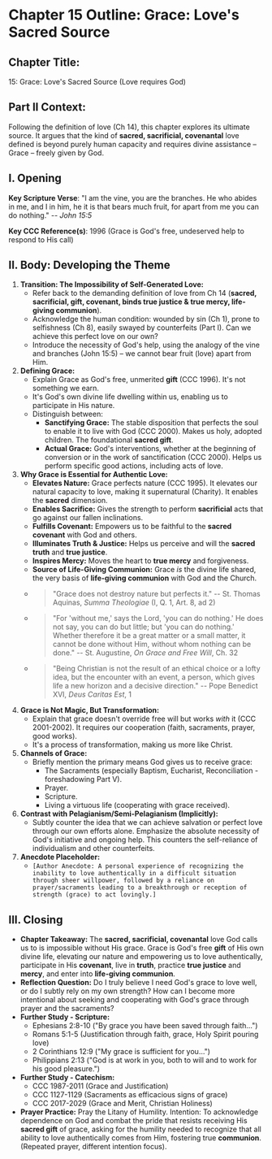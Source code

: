 # Chapter 15 Outline: Grace: Love's Sacred Source

## Chapter Title:
15: Grace: Love's Sacred Source (Love requires God)

## Part II Context:
Following the definition of love (Ch 14), this chapter explores its ultimate source. It argues that the kind of **sacred, sacrificial, covenantal** love defined is beyond purely human capacity and requires divine assistance – Grace – freely given by God.

## I. Opening


**Key Scripture Verse**: "I am the vine, you are the branches. He who abides in me, and I in him, he it is that bears much fruit, for apart from me you can do nothing." -- *John 15:5*

**Key CCC Reference(s)**: 1996 (Grace is God's free, undeserved help to respond to His call)

## II. Body: Developing the Theme

1.  **Transition: The Impossibility of Self-Generated Love:**
    *   Refer back to the demanding definition of love from Ch 14 (**sacred, sacrificial, gift, covenant, binds true justice & true mercy, life-giving communion**).
    *   Acknowledge the human condition: wounded by sin (Ch 1), prone to selfishness (Ch 8), easily swayed by counterfeits (Part I). Can we achieve this perfect love on our own?
    *   Introduce the necessity of God's help, using the analogy of the vine and branches (John 15:5) – we cannot bear fruit (love) apart from Him.
2.  **Defining Grace:**
    *   Explain Grace as God's free, unmerited **gift** (CCC 1996). It's not something we earn.
    *   It's God's own divine life dwelling within us, enabling us to participate in His nature.
    *   Distinguish between:
        *   **Sanctifying Grace:** The stable disposition that perfects the soul to enable it to live with God (CCC 2000). Makes us holy, adopted children. The foundational **sacred gift**.
        *   **Actual Grace:** God's interventions, whether at the beginning of conversion or in the work of sanctification (CCC 2000). Helps us perform specific good actions, including acts of love.
3.  **Why Grace is Essential for Authentic Love:**
    *   **Elevates Nature:** Grace perfects nature (CCC 1995). It elevates our natural capacity to love, making it supernatural (Charity). It enables the **sacred** dimension.
    *   **Enables Sacrifice:** Gives the strength to perform **sacrificial** acts that go against our fallen inclinations.
    *   **Fulfills Covenant:** Empowers us to be faithful to the **sacred covenant** with God and others.
    *   **Illuminates Truth & Justice:** Helps us perceive and will the **sacred truth** and **true justice**.
    *   **Inspires Mercy:** Moves the heart to **true mercy** and forgiveness.
    *   **Source of Life-Giving Communion:** Grace *is* the divine life shared, the very basis of **life-giving communion** with God and the Church.
    *   > "Grace does not destroy nature but perfects it." -- St. Thomas Aquinas, *Summa Theologiae* (I, Q. 1, Art. 8, ad 2)
    *   > "For 'without me,' says the Lord, 'you can do nothing.' He does not say, you can do but little; but 'you can do nothing.' Whether therefore it be a great matter or a small matter, it cannot be done without Him, without whom nothing can be done." -- St. Augustine, *On Grace and Free Will*, Ch. 32
    *   > "Being Christian is not the result of an ethical choice or a lofty idea, but the encounter with an event, a person, which gives life a new horizon and a decisive direction." -- Pope Benedict XVI, *Deus Caritas Est*, 1
4.  **Grace is Not Magic, But Transformation:**
    *   Explain that grace doesn't override free will but works *with* it (CCC 2001-2002). It requires our cooperation (faith, sacraments, prayer, good works).
    *   It's a process of transformation, making us more like Christ.
5.  **Channels of Grace:**
    *   Briefly mention the primary means God gives us to receive grace:
        *   The Sacraments (especially Baptism, Eucharist, Reconciliation - foreshadowing Part V).
        *   Prayer.
        *   Scripture.
        *   Living a virtuous life (cooperating with grace received).
6.  **Contrast with Pelagianism/Semi-Pelagianism (Implicitly):**
    *   Subtly counter the idea that we can achieve salvation or perfect love through our own efforts alone. Emphasize the absolute necessity of God's initiative and ongoing help. This counters the self-reliance of individualism and other counterfeits.
7.  **Anecdote Placeholder:**
    *   `[Author Anecdote: A personal experience of recognizing the inability to love authentically in a difficult situation through sheer willpower, followed by a reliance on prayer/sacraments leading to a breakthrough or reception of strength (grace) to act lovingly.]`

## III. Closing

*   **Chapter Takeaway:** The **sacred, sacrificial, covenantal** love God calls us to is impossible without His grace. Grace is God's free **gift** of His own divine life, elevating our nature and empowering us to love authentically, participate in His **covenant**, live in **truth**, practice **true justice** and **mercy**, and enter into **life-giving communion**.
*   **Reflection Question:** Do I truly believe I need God's grace to love well, or do I subtly rely on my own strength? How can I become more intentional about seeking and cooperating with God's grace through prayer and the sacraments?
*   **Further Study - Scripture:**
    *   Ephesians 2:8-10 ("By grace you have been saved through faith...")
    *   Romans 5:1-5 (Justification through faith, grace, Holy Spirit pouring love)
    *   2 Corinthians 12:9 ("My grace is sufficient for you...")
    *   Philippians 2:13 ("God is at work in you, both to will and to work for his good pleasure.")
*   **Further Study - Catechism:**
    *   CCC 1987-2011 (Grace and Justification)
    *   CCC 1127-1129 (Sacraments as efficacious signs of grace)
    *   CCC 2017-2029 (Grace and Merit, Christian Holiness)
*   **Prayer Practice:** Pray the Litany of Humility. Intention: To acknowledge dependence on God and combat the pride that resists receiving His **sacred gift** of grace, asking for the humility needed to recognize that all ability to love authentically comes from Him, fostering true **communion**. (Repeated prayer, different intention focus).

